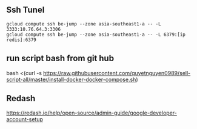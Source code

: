 ## Ssh Tunel
```
gcloud compute ssh be-jump --zone asia-southeast1-a -- -L 3333:10.76.64.3:3306
gcloud compute ssh be-jump --zone asia-southeast1-a -- -L 6379:[ip redis]:6379
```
## run script bash from git hub
bash <(curl -s https://raw.githubusercontent.com/quyetnguyen0989/sell-script-all/master/install-docker-docker-compose.sh)

## Redash
https://redash.io/help/open-source/admin-guide/google-developer-account-setup

